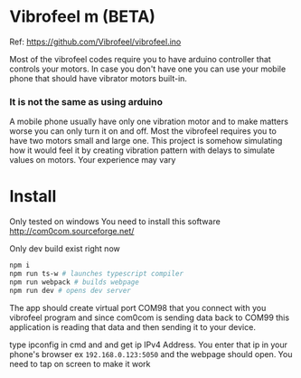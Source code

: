 # Vibrofeel m (BETA)

Ref: https://github.com/Vibrofeel/vibrofeel.ino

Most of the vibrofeel codes require you to have arduino controller that controls your motors. In case you don't have one you can use your mobile phone that should have vibrator motors built-in.


### It is not the same as using arduino
A mobile phone usually have only one vibration motor and to make matters worse you can only turn it on and off. Most the vibrofeel requires you to have two motors small and large one. This project is somehow simulating how it would feel it by creating vibration pattern with delays to simulate values on motors. Your experience may vary


# Install 
Only tested on windows
You need to install this software http://com0com.sourceforge.net/

Only dev build exist right now
```bash 
npm i
npm run ts-w # launches typescript compiler
npm run webpack # builds webpage
npm run dev # opens dev server
```
The app should create virtual port COM98 that you connect with you vibrofeel program and since com0com is sending data back to COM99 this application is reading that data and then sending it to your device.

type ipconfig in cmd and and get ip IPv4 Address. You enter that ip in your phone's browser ex `192.168.0.123:5050` and the webpage should open. You need to tap on screen to make it work